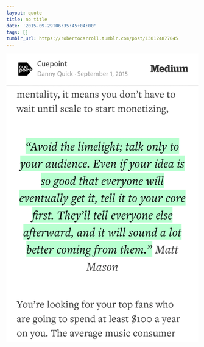 ```yaml
---
layout: quote
title: no title
date: '2015-09-29T06:35:45+04:00'
tags: []
tumblr_url: https://robertocarroll.tumblr.com/post/130124877045
---
```

<img src="/images/quotes/tumblr_nvfpfllm2m1u0ytjpo1_1280.png"/><br/>
